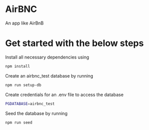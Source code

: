 # AirBNC

An app like AirBnB

# Get started with the below steps

Install all necessary dependencies using

```sh
npm install
```

Create an airbnc_test database by running

```sh
npm run setup-db
```

Create credentials for an .env file to access the database

```sh
PGDATABASE=airbnc_test
```

Seed the database by running

```sh
npm run seed
```
